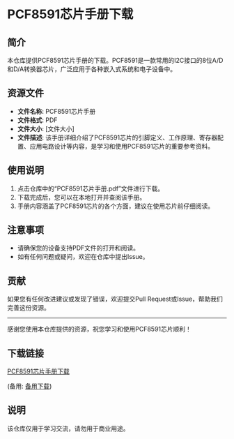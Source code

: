 # PCF8591芯片手册下载

## 简介

本仓库提供PCF8591芯片手册的下载。PCF8591是一款常用的I2C接口的8位A/D和D/A转换器芯片，广泛应用于各种嵌入式系统和电子设备中。

## 资源文件

- **文件名称**: PCF8591芯片手册
- **文件格式**: PDF
- **文件大小**: [文件大小]
- **文件描述**: 该手册详细介绍了PCF8591芯片的引脚定义、工作原理、寄存器配置、应用电路设计等内容，是学习和使用PCF8591芯片的重要参考资料。

## 使用说明

1. 点击仓库中的“PCF8591芯片手册.pdf”文件进行下载。
2. 下载完成后，您可以在本地打开并查阅该手册。
3. 手册内容涵盖了PCF8591芯片的各个方面，建议在使用芯片前仔细阅读。

## 注意事项

- 请确保您的设备支持PDF文件的打开和阅读。
- 如有任何问题或疑问，欢迎在仓库中提出Issue。

## 贡献

如果您有任何改进建议或发现了错误，欢迎提交Pull Request或Issue，帮助我们完善这份资源。

---

感谢您使用本仓库提供的资源，祝您学习和使用PCF8591芯片顺利！

## 下载链接
[PCF8591芯片手册下载](https://pan.quark.cn/s/b2f35b8bd52e) 

(备用: [备用下载](https://pan.baidu.com/s/1iz5vfbjzdUfEJn5ewBGXEQ?pwd=yvdw))

## 说明

该仓库仅用于学习交流，请勿用于商业用途。
